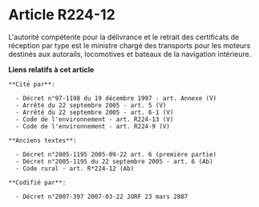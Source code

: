 # Article R224-12

L'autorité compétente pour la délivrance et le retrait des certificats de réception par type est le ministre chargé des
transports pour les moteurs destinés aux autorails, locomotives et bateaux de la navigation intérieure.

**Liens relatifs à cet article**

	**Cité par**:

	  - Décret n°97-1198 du 19 décembre 1997 - art. Annexe (V)
	  - Arrêté du 22 septembre 2005 - art. 5 (V)
	  - Arrêté du 22 septembre 2005 - art. 6-1 (V)
	  - Code de l'environnement - art. R224-13 (V)
	  - Code de l'environnement - art. R224-9 (V)

	**Anciens textes**:

	  - Décret n°2005-1195 2005-09-22 art. 6 (première partie)
	  - Décret n°2005-1195 du 22 septembre 2005 - art. 6 (Ab)
	  - Code rural - art. R*224-12 (Ab)

	**Codifié par**:

	  - Décret n°2007-397 2007-03-22 JORF 23 mars 2007
